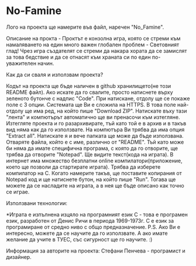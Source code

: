 # No-Famine

Лого на проекта ще намерите във файл, наречен "No_Famine".

Описание на прокта - Проктът е конзолна игра, която се стреми към намаляването на един много важен глобален проблем - Световният глад! Чрез игра създателят се стреми да накара хората да се замислят за това бедствие и да се отнасят към храната си по един по-уважителен начин.

Как да си сваля и използвам проекта?

Кодът на проекта ще бъде наличен в github хранилището(не този README файл). Ако искате да го свалите, просто натиснете върху зеленото бутонче с надпис "Code". При натискане,  отдолу ще се покаже поле с 3 опции. Системата ще Ви е сложила на HTTPS. В това поле най-отдолу ще има ред, на който пише "Download ZIP". Натискате въху тази "лента" и компютърът автоматично ще ви пренасочи към изтегляне. Изтегляте проекта и го разархивирате, тъй като той е в архив и в такъв вид няма как да го използвате. На компютъра Ви трябва да има опция "Extract all". Натискате я и вече папката ще може да бъде използвана. Отваряте файла, който е с име, различно от "README". Тъй като може би няма да имате специфична програма, с която да го отворите, ще трябва да отворите "Notepad". Ще видите текст(кода на играта). В интернет има множество безплатни online компилатори(приложение, което ще позволи да стартирате играта). Трябва да изберете компилатор на С. Когато намерите такъв, ще поставите копирания от Notepad код и ще натиснете бутон, на който пише "Run". Тогава ще можете да се насладите на играта, а в нея ще бъде описано как точно се играе.

Използвани технологии:

*Играта e изпълнена изцяло на програмният език C - това е програмен език, разработен от Денис Ричи в периода  1969-1973г. С е език за програмиране от средно ниво с общо предназначение. 
P.S. Ако Ви е интересно, можете да се научите да го използвате. А ако имате желание да учите в ТУЕС, със сигурност ще го научите. :)

Информация за авторите на проекта:
Стефани Пенчева - програмист и дизайнер.
